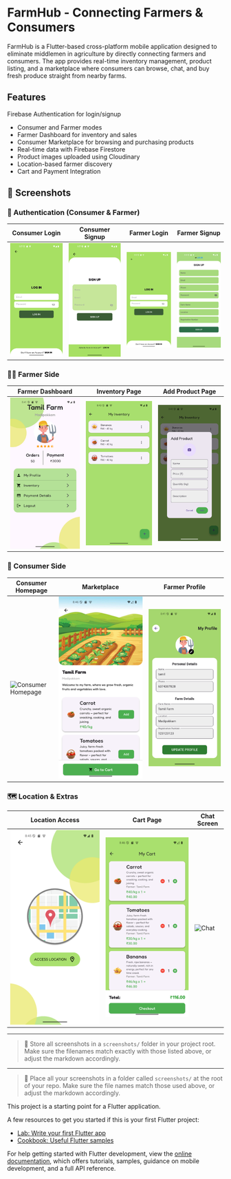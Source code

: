 # FarmHub - Connecting Farmers & Consumers

FarmHub is a Flutter-based cross-platform mobile application designed to eliminate middlemen in agriculture by directly connecting farmers and consumers. The app provides real-time inventory management, product listing, and a marketplace where consumers can browse, chat, and buy fresh produce straight from nearby farms.

## Features
 Firebase Authentication for login/signup
- Consumer and Farmer modes
- Farmer Dashboard for inventory and sales
- Consumer Marketplace for browsing and purchasing products
- Real-time data with Firebase Firestore
- Product images uploaded using Cloudinary
- Location-based farmer discovery
- Cart and Payment Integration

## 📸 Screenshots

### 🔐 Authentication (Consumer & Farmer)
| Consumer Login | Consumer Signup | Farmer Login | Farmer Signup |
|----------------|------------------|--------------|----------------|
| ![Consumer Login](screenshots/consumer_login.png) | ![Consumer Signup](screenshots/consumer_signup.png) | ![Farmer Login](screenshots/farmer_login.png) | ![Farmer Signup](screenshots/farmer_signup.png) |

### 🧑‍🌾 Farmer Side
| Farmer Dashboard | Inventory Page | Add Product Page |
|------------------|----------------|------------------|
| ![Farmer Dashboard](screenshots/farmer_dashboard.png) | ![Inventory](screenshots/inventory.png) | ![Add Product](screenshots/add_product.png) |

### 🛒 Consumer Side
| Consumer Homepage | Marketplace | Farmer Profile |
|-------------------|-------------|----------------|
| ![Consumer Homepage](screenshots/consumer_dashboard.png) | ![Marketplace](screenshots/marketplace.png) | ![Farmer Profile](screenshots/farmer_profile.png) |

### 🗺️ Location & Extras
| Location Access | Cart Page | Chat Screen |
|------------------|-----------|--------------|
| ![Location](screenshots/location_access.png) | ![Cart](screenshots/cart.png) | ![Chat](screenshots/chat.png) |

---

> 📝 Store all screenshots in a `screenshots/` folder in your project root. Make sure the filenames match exactly with those listed above, or adjust the markdown accordingly.


---

> 📝 Place all your screenshots in a folder called `screenshots/` at the root of your repo. Make sure the file names match those used above, or adjust the markdown accordingly.



This project is a starting point for a Flutter application.

A few resources to get you started if this is your first Flutter project:

- [Lab: Write your first Flutter app](https://docs.flutter.dev/get-started/codelab)
- [Cookbook: Useful Flutter samples](https://docs.flutter.dev/cookbook)

For help getting started with Flutter development, view the
[online documentation](https://docs.flutter.dev/), which offers tutorials,
samples, guidance on mobile development, and a full API reference.
